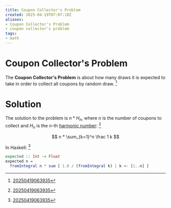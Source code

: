 ```yaml
---
title: Coupon Collector's Problem
created: 2025-04-19T07:07:10Z
aliases:
- Coupon Collector's Problem
- coupon collector's problem
tags:
- math
---
```


# Coupon Collector's Problem

The **Coupon Collector's Problem** is about how many draws it is expected to take in order to collect all coupons by random draw. [^1]

# Solution

The solution to the problem is $n * H_n$, where $n$ is the number of coupons to collect and $H_n$ is the $n$-th [harmonic number](harmonic-number.md): [^1]

$$
n * \sum_{k=1}^n \frac 1 k
$$

In Haskell: [^1]

```hs
expected :: Int -> Float
expected n =
  fromIntegral n * sum [ 1.0 / (fromIntegral k) | k <- [1..n] ]
```

[^1]: [20250419063935](../entries/20250419063935.md)

